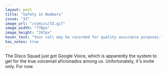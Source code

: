 ```yaml
---
layout: post
title: "Safety in Numbers"
issue: "33"
image_url: "/comics/33.gif"
image_width: "778px"
image_height: "247px"
hover_text: "Your call may be recorded for quality assurance purposes."
has_notes: true
---
```

The Disco Squad just got Google Voice, which is apparently the system to get for the true voicemail aficionados among us. Unfortunately, it's invite only. For now.

